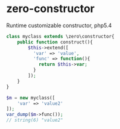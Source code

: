 # zero-constructor
Runtime customizable constructor, php5.4

```php
class myclass extends \zero\constructor{
    public function construct(){
        $this->extend([
          'var' => 'value',
          'func' => function(){
            return $this->var;
          }
        ]);
    }
}
```

```php
$m = new myclass([
    'var' => 'value2'
]);
var_dump($m->func());
// string(6) "value2"
```
